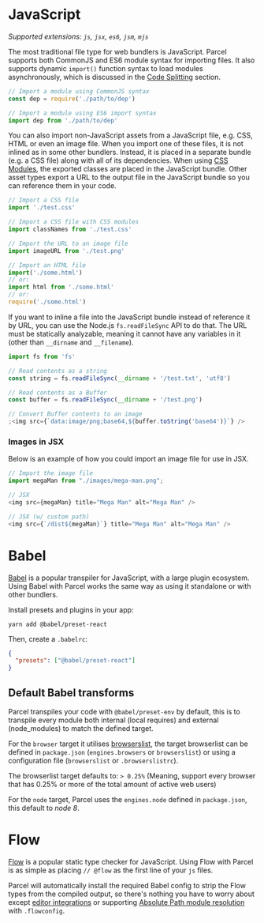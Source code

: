 # JavaScript

_Supported extensions: `js`, `jsx`, `es6`, `jsm`, `mjs`_

The most traditional file type for web bundlers is JavaScript. Parcel supports both CommonJS and ES6 module syntax for importing files. It also supports dynamic `import()` function syntax to load modules asynchronously, which is discussed in the [Code Splitting](code_splitting.html) section.

```javascript
// Import a module using CommonJS syntax
const dep = require('./path/to/dep')

// Import a module using ES6 import syntax
import dep from './path/to/dep'
```

You can also import non-JavaScript assets from a JavaScript file, e.g. CSS, HTML or even an image file. When you import one of these files, it is not inlined as in some other bundlers. Instead, it is placed in a separate bundle (e.g. a CSS file) along with all of its dependencies. When using [CSS Modules](https://github.com/css-modules/css-modules), the exported classes are placed in the JavaScript bundle. Other asset types export a URL to the output file in the JavaScript bundle so you can reference them in your code.

```javascript
// Import a CSS file
import './test.css'

// Import a CSS file with CSS modules
import classNames from './test.css'

// Import the URL to an image file
import imageURL from './test.png'

// Import an HTML file
import('./some.html')
// or:
import html from './some.html'
// or:
require('./some.html')
```

If you want to inline a file into the JavaScript bundle instead of reference it by URL, you can use the Node.js `fs.readFileSync` API to do that. The URL must be statically analyzable, meaning it cannot have any variables in it (other than `__dirname` and `__filename`).

```javascript
import fs from 'fs'

// Read contents as a string
const string = fs.readFileSync(__dirname + '/test.txt', 'utf8')

// Read contents as a Buffer
const buffer = fs.readFileSync(__dirname + '/test.png')

// Convert Buffer contents to an image
;<img src={`data:image/png;base64,${buffer.toString('base64')}`} />
```

### Images in JSX

Below is an example of how you could import an image file for use in JSX.

```js
// Import the image file
import megaMan from "./images/mega-man.png";

// JSX
<img src={megaMan} title="Mega Man" alt="Mega Man" />

// JSX (w/ custom path)
<img src={`/dist${megaMan}`} title="Mega Man" alt="Mega Man" />
```

# Babel

[Babel](https://babeljs.io) is a popular transpiler for JavaScript, with a large plugin ecosystem. Using Babel with Parcel works the same way as using it standalone or with other bundlers.

Install presets and plugins in your app:

```shell
yarn add @babel/preset-react
```

Then, create a `.babelrc`:

```json
{
  "presets": ["@babel/preset-react"]
}
```

## Default Babel transforms

Parcel transpiles your code with `@babel/preset-env` by default, this is to transpile every module both internal (local requires) and external (node_modules) to match the defined target.

For the `browser` target it utilises [browserslist](https://github.com/browserslist/browserslist), the target browserlist can be defined in `package.json` (`engines.browsers` or `browserslist`) or using a configuration file (`browserslist` or `.browserslistrc`).

The browserlist target defaults to: `> 0.25%` (Meaning, support every browser that has 0.25% or more of the total amount of active web users)

For the `node` target, Parcel uses the `engines.node` defined in `package.json`, this default to _node 8_.

# Flow

[Flow](https://flow.org/) is a popular static type checker for JavaScript. Using Flow with Parcel is as simple as placing `// @flow` as the first line of your `js` files.

Parcel will automatically install the required Babel config to strip the Flow types from the compiled output, so there's nothing you have to worry about except [editor integrations](https://flow.org/en/docs/editors/) or supporting [Absolute Path module resolution](module_resolution.html#flow-with-absolute-or-tilde-resolution) with `.flowconfig`.

